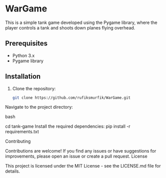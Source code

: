 # WarGame

This is a simple tank game developed using the Pygame library, where the player controls a tank and shoots down planes flying overhead.

## Prerequisites

- Python 3.x
- Pygame library

## Installation

1. Clone the repository:
   ```bash
   git clone https://github.com/rufiksmurfik/WarGame.git
  Navigate to the project directory:

  bash

  cd tank-game
Install the required dependencies:
  pip install -r requirements.txt
  
Contributing

Contributions are welcome! If you find any issues or have suggestions for improvements, please open an issue or create a pull request.
License

This project is licensed under the MIT License - see the LICENSE.md file for details.
